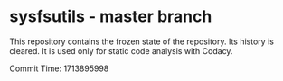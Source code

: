 # sysfsutils - master branch

This repository contains the frozen state of the repository.
Its history is cleared. It is used only for static code
analysis with Codacy.

Commit Time: 1713895998